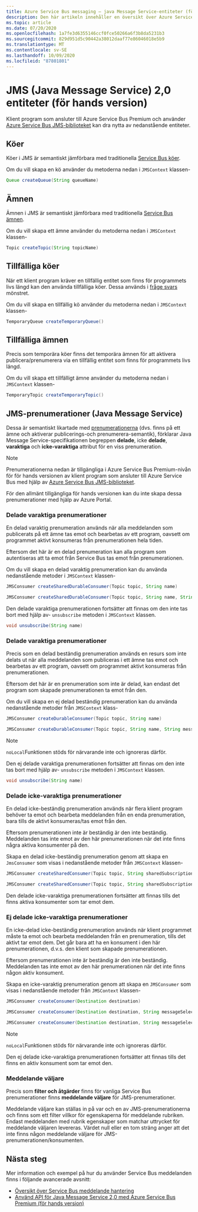 ```yaml
---
title: Azure Service Bus messaging – java Message Service-entiteter (för hands version)
description: Den här artikeln innehåller en översikt över Azure Service Bus meddelande enheter som är tillgängliga via Java Message Service API.
ms.topic: article
ms.date: 07/20/2020
ms.openlocfilehash: 1a7fe3d6355146ccf0fce50266a6f3b8da5231b3
ms.sourcegitcommit: 829d951d5c90442a38012daaf77e86046018e5b9
ms.translationtype: MT
ms.contentlocale: sv-SE
ms.lasthandoff: 10/09/2020
ms.locfileid: "87801801"
---
```

# <a name="java-message-service-jms-20-entities-preview"></a>JMS (Java Message Service) 2,0 entiteter (för hands version)

Klient program som ansluter till Azure Service Bus Premium och använder [Azure Service Bus JMS-biblioteket](https://search.maven.org/artifact/com.microsoft.azure/azure-servicebus-jms) kan dra nytta av nedanstående entiteter.

## <a name="queues"></a>Köer

Köer i JMS är semantiskt jämförbara med traditionella [Service Bus köer](service-bus-queues-topics-subscriptions.md#queues).

Om du vill skapa en kö använder du metoderna nedan i `JMSContext` klassen-

```java
Queue createQueue(String queueName)
```

## <a name="topics"></a>Ämnen

Ämnen i JMS är semantiskt jämförbara med traditionella [Service Bus ämnen](service-bus-queues-topics-subscriptions.md#topics-and-subscriptions).

Om du vill skapa ett ämne använder du metoderna nedan i `JMSContext` klassen-

```java
Topic createTopic(String topicName)
```

## <a name="temporary-queues"></a>Tillfälliga köer

När ett klient program kräver en tillfällig entitet som finns för programmets livs längd kan den använda tillfälliga köer. Dessa används i [fråge svars](https://www.enterpriseintegrationpatterns.com/patterns/messaging/RequestReply.html) mönstret.

Om du vill skapa en tillfällig kö använder du metoderna nedan i `JMSContext` klassen-

```java
TemporaryQueue createTemporaryQueue()
```

## <a name="temporary-topics"></a>Tillfälliga ämnen

Precis som temporära köer finns det temporära ämnen för att aktivera publicera/prenumerera via en tillfällig entitet som finns för programmets livs längd.

Om du vill skapa ett tillfälligt ämne använder du metoderna nedan i `JMSContext` klassen-

```java
TemporaryTopic createTemporaryTopic()
```

## <a name="java-message-service-jms-subscriptions"></a>JMS-prenumerationer (Java Message Service)

Dessa är semantiskt likartade med [prenumerationerna](service-bus-queues-topics-subscriptions.md#topics-and-subscriptions) (dvs. finns på ett ämne och aktiverar publicerings-och prenumerera-semantik), förklarar Java Message Service-specifikationen begreppen **delade**, icke **delade**, **varaktiga** och **icke-varaktiga** attribut för en viss prenumeration.

> [!NOTE]
> Prenumerationerna nedan är tillgängliga i Azure Service Bus Premium-nivån för för hands versionen av klient program som ansluter till Azure Service Bus med hjälp av [Azure Service Bus JMS-biblioteket](https://search.maven.org/artifact/com.microsoft.azure/azure-servicebus-jms).
>
> För den allmänt tillgängliga för hands versionen kan du inte skapa dessa prenumerationer med hjälp av Azure Portal.
>

### <a name="shared-durable-subscriptions"></a>Delade varaktiga prenumerationer

En delad varaktig prenumeration används när alla meddelanden som publicerats på ett ämne tas emot och bearbetas av ett program, oavsett om programmet aktivt konsumeras från prenumerationen hela tiden.

Eftersom det här är en delad prenumeration kan alla program som autentiseras att ta emot från Service Bus tas emot från prenumerationen.

Om du vill skapa en delad varaktig prenumeration kan du använda nedanstående metoder i `JMSContext` klassen-

```java
JMSConsumer createSharedDurableConsumer(Topic topic, String name)

JMSConsumer createSharedDurableConsumer(Topic topic, String name, String messageSelector)
```

Den delade varaktiga prenumerationen fortsätter att finnas om den inte tas bort med hjälp av- `unsubscribe` metoden i `JMSContext` klassen.

```java
void unsubscribe(String name)
```

### <a name="unshared-durable-subscriptions"></a>Delade varaktiga prenumerationer

Precis som en delad beständig prenumeration används en resurs som inte delats ut när alla meddelanden som publiceras i ett ämne tas emot och bearbetas av ett program, oavsett om programmet aktivt konsumeras från prenumerationen.

Eftersom det här är en prenumeration som inte är delad, kan endast det program som skapade prenumerationen ta emot från den.

Om du vill skapa en ej delad beständig prenumeration kan du använda nedanstående metoder från `JMSContext` klass- 

```java
JMSConsumer createDurableConsumer(Topic topic, String name)

JMSConsumer createDurableConsumer(Topic topic, String name, String messageSelector, boolean noLocal)
```

> [!NOTE]
> `noLocal`Funktionen stöds för närvarande inte och ignoreras därför.
>

Den ej delade varaktiga prenumerationen fortsätter att finnas om den inte tas bort med hjälp av- `unsubscribe` metoden i `JMSContext` klassen.

```java
void unsubscribe(String name)
```

### <a name="shared-non-durable-subscriptions"></a>Delade icke-varaktiga prenumerationer

En delad icke-beständig prenumeration används när flera klient program behöver ta emot och bearbeta meddelanden från en enda prenumeration, bara tills de aktivt konsumeras/tas emot från den.

Eftersom prenumerationen inte är beständig är den inte beständig. Meddelanden tas inte emot av den här prenumerationen när det inte finns några aktiva konsumenter på den.

Skapa en delad icke-beständig prenumeration genom att skapa en `JmsConsumer` som visas i nedanstående metoder från `JMSContext` klassen-

```java
JMSConsumer createSharedConsumer(Topic topic, String sharedSubscriptionName)

JMSConsumer createSharedConsumer(Topic topic, String sharedSubscriptionName, String messageSelector)
```

Den delade icke-varaktiga prenumerationen fortsätter att finnas tills det finns aktiva konsumenter som tar emot dem.

### <a name="unshared-non-durable-subscriptions"></a>Ej delade icke-varaktiga prenumerationer

En icke-delad icke-beständig prenumeration används när klient programmet måste ta emot och bearbeta meddelanden från en prenumeration, tills det aktivt tar emot dem. Det går bara att ha en konsument i den här prenumerationen, d.v.s. den klient som skapade prenumerationen.

Eftersom prenumerationen inte är beständig är den inte beständig. Meddelanden tas inte emot av den här prenumerationen när det inte finns någon aktiv konsument.

Skapa en icke-varaktig prenumeration genom att skapa en `JMSConsumer` som visas i nedanstående metoder från `JMSContext` klassen-

```java
JMSConsumer createConsumer(Destination destination)

JMSConsumer createConsumer(Destination destination, String messageSelector)

JMSConsumer createConsumer(Destination destination, String messageSelector, boolean noLocal)
```

> [!NOTE]
> `noLocal`Funktionen stöds för närvarande inte och ignoreras därför.
>

Den ej delade icke-varaktiga prenumerationen fortsätter att finnas tills det finns en aktiv konsument som tar emot den.

### <a name="message-selectors"></a>Meddelande väljare

Precis som **filter och åtgärder** finns för vanliga Service Bus prenumerationer finns **meddelande väljare** för JMS-prenumerationer.

Meddelande väljare kan ställas in på var och en av JMS-prenumerationerna och finns som ett filter villkor för egenskaperna för meddelande rubriken. Endast meddelanden med rubrik egenskaper som matchar uttrycket för meddelande väljaren levereras. Värdet null eller en tom sträng anger att det inte finns någon meddelande väljare för JMS-prenumerationen/konsumenten.

## <a name="next-steps"></a>Nästa steg

Mer information och exempel på hur du använder Service Bus meddelanden finns i följande avancerade avsnitt:

* [Översikt över Service Bus meddelande hantering](service-bus-messaging-overview.md)
* [Använd API för Java Message Service 2,0 med Azure Service Bus Premium (för hands version)](how-to-use-java-message-service-20.md)



